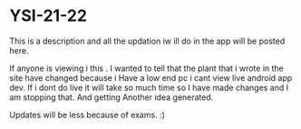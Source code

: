 # YSI-21-22
This is a description and all the updation iw ill do in the app will be posted here.


If anyone is viewing i this . I wanted to tell that the plant that i wrote in the site have changed because i Have a low end pc i cant view live android app dev. If i dont do live it will take so much time so I have made changes and I am stopping that. And getting Another idea generated.

Updates will be less because of exams. :)  

